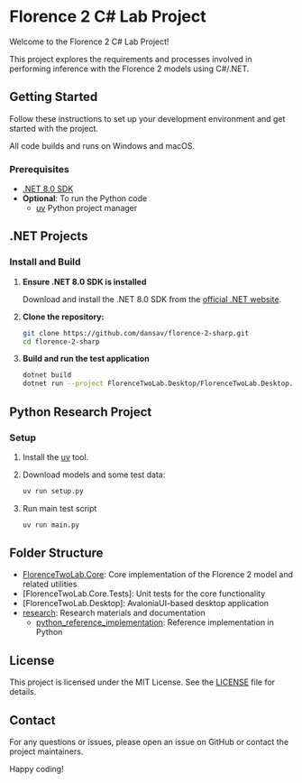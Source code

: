 # Florence 2 C# Lab Project

Welcome to the Florence 2 C# Lab Project!

This project explores the requirements and processes involved in performing inference with the Florence 2 models using C#/.NET.

## Getting Started

Follow these instructions to set up your development environment and get started with the project.

All code builds and runs on Windows and macOS.

### Prerequisites

- [.NET 8.0 SDK](https://dotnet.microsoft.com/download/dotnet/8.0)
- **Optional**: To run the Python code
  - [uv](https://github.com/astral-sh/uv?tab=readme-ov-file#installation) Python project manager

## .NET Projects

### Install and Build

1. **Ensure .NET 8.0 SDK is installed**

    Download and install the .NET 8.0 SDK from the [official .NET website](https://dotnet.microsoft.com/download/dotnet/8.0).

2. **Clone the repository:**

    ```sh
    git clone https://github.com/dansav/florence-2-sharp.git
    cd florence-2-sharp
    ```

3. **Build and run the test application**

    ```sh
    dotnet build
    dotnet run --project FlorenceTwoLab.Desktop/FlorenceTwoLab.Desktop.csproj
    ```

## Python Research Project

### Setup

1. Install the [uv](https:?tab=readme-ov-file#installation) tool.

1. Download models and some test data:

    ```sh
    uv run setup.py
    ```

1. Run main test script

    ```sh
    uv run main.py
    ```

## Folder Structure

- [FlorenceTwoLab.Core](FlorenceTwoLab.Core): Core implementation of the Florence 2 model and related utilities
- [FlorenceTwoLab.Core.Tests]: Unit tests for the core functionality
- [FlorenceTwoLab.Desktop]: AvaloniaUI-based desktop application
- [research](research): Research materials and documentation
  - [python_reference_implementation](research/python_reference_implementation): Reference implementation in Python

## License

This project is licensed under the MIT License. See the [LICENSE](LICENSE) file for details.

## Contact

For any questions or issues, please open an issue on GitHub or contact the project maintainers.

Happy coding!
